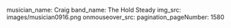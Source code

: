 musician_name: Craig
band_name: The Hold Steady
img_src: images/musician0916.png
onmouseover_src: 
pagination_pageNumber: 1580